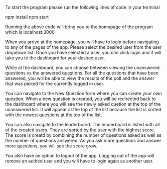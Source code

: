 To start the program please run the following lines of code in your terminal

npm install
npm start

Running the above code will bring you to the homepage of the program which is localhost:3000

When you arrive at the homepage, you will have to login before navigating to any of the pages of the app. Please select the desired user from the user dropdown list. Once you have selected a user, you can click login and it will take you to the dashboard for your desired user.

While at the dashboard, you can choose between viewing the unanswered questions vs the answered questions. For all the questions that have been answered, you will be able to view the results of the poll and the answer that was picked for the currently logged in user.

You can navigate to the New Question form where you can create your own question. When a new question is created, you will be redirected back to the dashboard where you will see the newly asked quetion at the top of the unanswered list. It will appear at the top of the list because the list is sorted with the newest questions at the top of the list.

You can also navigate to the leaderboard. The leaderboard is listed with all of the created users. They are sorted by the user with the highest score. The score is creatd by combining the number of questions asked as well as the number of questions answered. As you ask more questions and answer more questions, you will see the score grow.

You also have an option to logout of the app. Logging out of the app will remove an authed user and you will have to login again as another user.
